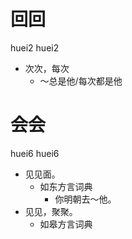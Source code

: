 # 回回
huei2 huei2
- 次次，每次
  - ～总是他/每次都是他

# 会会
huei6 huei6
+ 见见面。
  * 如东方言词典
    - 你明朝去～他。
+ 见见，聚聚。
  * 如皋方言词典
